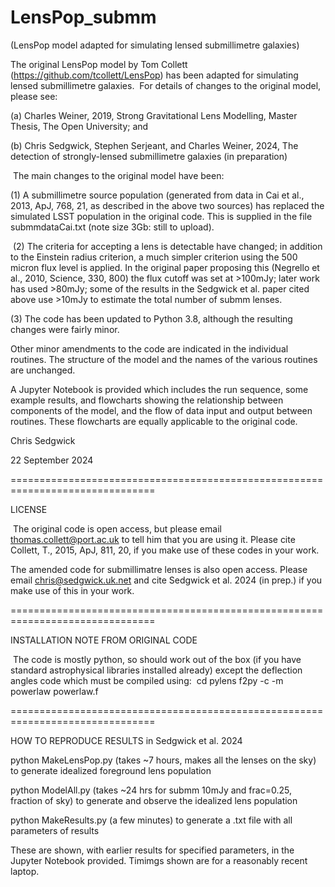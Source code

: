 # LensPop_submm
(LensPop model adapted for simulating lensed submillimetre galaxies)
​

The original LensPop model by Tom Collett (https://github.com/tcollett/LensPop) has been adapted for simulating lensed submillimetre galaxies.
​
For details of changes to the original model, please see: 

(a) Charles Weiner, 2019, Strong Gravitational Lens Modelling, Master Thesis, The Open University; and

(b) Chris Sedgwick, Stephen Serjeant, and Charles Weiner, 2024, The detection of strongly-lensed submillimetre galaxies (in preparation)


​
The main changes to the original model have been:
    
(1) A submillimetre source population (generated from data in Cai et al., 2013, ApJ, 768, 21, as described in the above two sources) has replaced the simulated LSST population in the original code. This is supplied in the file submmdataCai.txt (note size 3Gb: still to upload).

​
(2) The criteria for accepting a lens is detectable have changed; in addition to the Einstein radius criterion, a much simpler criterion using the 500 micron flux level is applied. In the original paper proposing this (Negrello et al., 2010, Science, 330, 800) the flux cutoff was set at >100mJy; later work has used >80mJy; some of the results in the Sedgwick et al. paper cited above use >10mJy to estimate the total number of submm lenses.


(3) The code has been updated to Python 3.8, although the resulting changes were fairly minor.

Other minor amendments to the code are indicated in the individual routines. The structure of the model and the names of the various routines are unchanged.

A Jupyter Notebook is provided which includes the run sequence, some example results, and flowcharts showing the relationship between components of the model, and the flow of data input and output between routines. These flowcharts are equally applicable to the original code.

Chris Sedgwick

22 September 2024

===============================================================================

LICENSE

​
The original code is open access, but please email thomas.collett@port.ac.uk to tell him that you are using it. Please cite Collett, T., 2015, ApJ, 811, 20, if you make use of these codes in your work.

The amended code for submillimatre lenses is also open access. Please email chris@sedgwick.uk.net and cite Sedgwick et al. 2024 (in prep.) if you make use of this in your work. 

===============================================================================

INSTALLATION NOTE FROM ORIGINAL CODE


​
The code is mostly python, so should work out of the box (if you have standard astrophysical libraries installed already) except the deflection angles code which must be compiled using:
​
cd pylens
f2py -c -m powerlaw powerlaw.f

===============================================================================    
   
HOW TO REPRODUCE RESULTS in Sedgwick et al. 2024 


python   MakeLensPop.py (takes ~7 hours, makes all the lenses on the sky) to generate idealized foreground lens population

python ModelAll.py (takes ~24 hrs for submm 10mJy and frac=0.25, fraction of sky) to generate and observe the idealized lens population

python MakeResults.py (a few minutes) to generate a .txt file with all parameters of results


These are shown, with earlier results for specified parameters, in the Jupyter Notebook provided. Timimgs shown are for a reasonably recent laptop.
